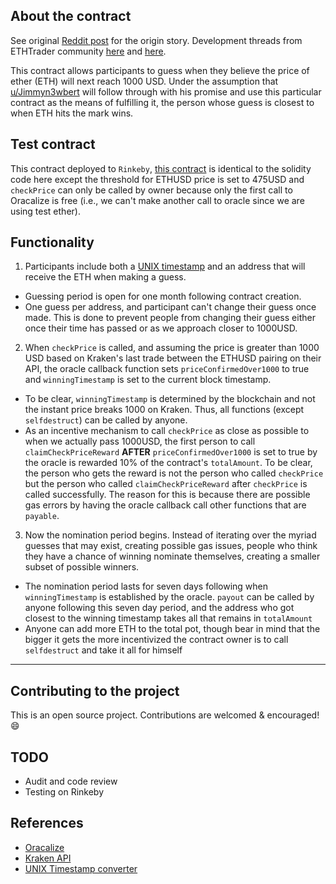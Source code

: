 ## About the contract

See original [Reddit post](https://www.reddit.com/r/ethtrader/comments/8sn7ir/predict_the_exact_day_eth_will_reach_1000_again/) for the origin story. Development threads from ETHTrader community [here](https://www.reddit.com/r/ethtrader/comments/8ta4l4/eth_at_1000_usd_smart_contract/) and [here]().

This contract allows participants to guess when they believe the price of ether (ETH) will next reach 1000 USD. Under the assumption that [u/Jimmyn3wbert](https://www.reddit.com/user/Jimmyn3wbert) will follow through with his promise and use this particular contract as the means of fulfilling it, the person whose guess is closest to when ETH hits the mark wins.

## Test contract

This contract deployed to `Rinkeby`, [this contract](https://rinkeby.etherscan.io/address/0xd19634ba56f6e59a41de04889e211b22c75ae9f6) is identical to the solidity code here except the threshold for ETHUSD price is set to 475USD and `checkPrice` can only be called by owner because only the first call to Oracalize is free (i.e., we can't make another call to oracle since we are using test ether).

## Functionality

1. Participants include both a [UNIX timestamp](https://www.unixtimestamp.com/index.php) and an address that will receive the ETH when making a guess.

* Guessing period is open for one month following contract creation.
* One guess per address, and participant can't change their guess once made. This is done to prevent people from changing their guess either once their time has passed or as we approach closer to 1000USD.

2. When `checkPrice` is called, and assuming the price is greater than 1000 USD based on Kraken's last trade between the ETHUSD pairing on their API, the oracle callback function sets `priceConfirmedOver1000` to true and `winningTimestamp` is set to the current block timestamp.

* To be clear, `winningTimestamp` is determined by the blockchain and not the instant price breaks 1000 on Kraken. Thus, all functions (except `selfdestruct`) can be called by anyone.
* As an incentive mechanism to call `checkPrice` as close as possible to when we actually pass 1000USD, the first person to call `claimCheckPriceReward` **AFTER** `priceConfirmedOver1000` is set to true by the oracle is rewarded 10% of the contract's `totalAmount`. To be clear, the person who gets the reward is not the person who called `checkPrice` but the person who called `claimCheckPriceReward` after `checkPrice` is called successfully. The reason for this is because there are possible gas errors by having the oracle callback call other functions that are `payable`.

3. Now the nomination period begins. Instead of iterating over the myriad guesses that may exist, creating possible gas issues, people who think they have a chance of winning nominate themselves, creating a smaller subset of possible winners.

* The nomination period lasts for seven days following when `winningTimestamp` is established by the oracle. `payout` can be called by anyone following this seven day period, and the address who got closest to the winning timestamp takes all that remains in `totalAmount`
* Anyone can add more ETH to the total pot, though bear in mind that the bigger it gets the more incentivized the contract owner is to call `selfdestruct` and take it all for himself

---

## Contributing to the project

This is an open source project. Contributions are welcomed & encouraged! :smile:

## TODO
* Audit and code review
* Testing on Rinkeby

## References
* [Oracalize](https://docs.oraclize.it/)
* [Kraken API](https://www.kraken.com/help/api#get-ticker-info)
* [UNIX Timestamp converter](https://www.unixtimestamp.com/index.php)